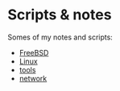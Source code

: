 # Scripts & notes

Somes of my notes and scripts:
- [FreeBSD](FreeBSD)
- [Linux](Linux/README.md)
- [tools](tools/README.md)
- [network](network)
